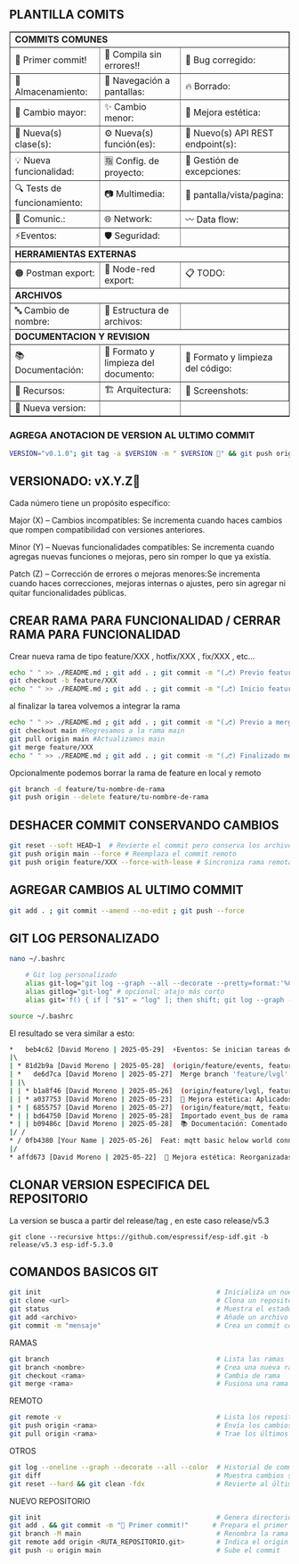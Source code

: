 ## PLANTILLA COMITS

<table border="1">
  <tr>
    <td colspan="3"><b>COMMITS COMUNES</b></td>
  </tr>
  <tr>
    <td>🎉 Primer commit!</td>
    <td>🎉 Compila sin errores!!</td>
    <td>🐞 Bug corregido:</td>
  </tr>
  <tr>
    <td>💾 Almacenamiento:</td>
    <td>🔗 Navegación a pantallas:</td>
    <td>🔥 Borrado:</td>
  </tr>
  <tr>
    <td>🚀 Cambio mayor:</td>
    <td>✨ Cambio menor:</td>
    <td>🎨 Mejora estética:</td>
  </tr>
  <tr>
    <td>📜 Nueva(s) clase(s):</td>
    <td>⚙️ Nueva(s) función(es):</td>
    <td>🔗 Nuevo(s) API REST endpoint(s):</td>
  </tr>
  <tr>
    <td>💡 Nueva funcionalidad:</td>
    <td>🈯 Config. de proyecto:</td>
    <td>🧯 Gestión de excepciones:</td>
  </tr>
  <tr>
    <td>🔍 Tests de funcionamiento:</td>
    <td>📷 Multimedia:</td>
    <td>📱 pantalla/vista/pagina:</td>
  </tr>
  <tr>
      <td>📡 Comunic.:</td>
      <td>🌐 Network:</td>
      <td>〰️ Data flow:</td>
  </tr>
  <tr>
      <td>⚡Eventos:</td>
      <td>🛡️ Seguridad:</td>
      <td></td>
  </tr>
  <tr>
    <td colspan="3"><b>HERRAMIENTAS EXTERNAS</b></td>
  </tr>
    <tr>
      <td>🟠 Postman export:</td>
      <td>🔴 Node-red export:</td>
      <td>📋 TODO:</td>
  </tr>
  <tr>
    <td colspan="3"><b>ARCHIVOS</b></td>
  </tr>
  <tr>
    <td>🔤 Cambio de nombre:</td>
    <td>📂 Estructura de archivos: </td>
    <td></td>
  </tr>
  <tr>
    <td colspan="3"><b>DOCUMENTACION Y REVISION</b></td>
  </tr>
  <tr>
    <td>📚 Documentación:</td>
    <td>📐 Formato y limpieza del documento:</td>
    <td>📐 Formato y limpieza del código:</td>
  </tr>
  <tr>
    <td>📑 Recursos:</td>
    <td>🏗️ Arquitectura:</td>
    <td>📸 Screenshots:</td>
  </tr>
  <tr>
    <td>🔖 Nueva version:</td>
    <td></td>
  </tr>
</table>

### AGREGA ANOTACION DE VERSION AL ULTIMO COMMIT
```bash
VERSION="v0.1.0"; git tag -a $VERSION -m " $VERSION 🔖" && git push origin $VERSION
```

## VERSIONADO: vX.Y.Z🔖

Cada número tiene un propósito específico:

Major (X) – Cambios incompatibles: Se incrementa cuando haces cambios que rompen compatibilidad con versiones anteriores.

Minor (Y) – Nuevas funcionalidades compatibles: Se incrementa cuando agregas nuevas funciones o mejoras, pero sin romper lo que ya existía.

Patch (Z) – Corrección de errores o mejoras menores:Se incrementa cuando haces correcciones, mejoras internas o ajustes, pero sin agregar ni quitar funcionalidades públicas.

## CREAR RAMA PARA FUNCIONALIDAD / CERRAR RAMA PARA FUNCIONALIDAD

Crear nueva rama de tipo feature/XXX , hotfix/XXX , fix/XXX , etc...
```bash
echo " " >> ./README.md ; git add . ; git commit -m "(⎇) Previo feature/XXX" ; git push
git checkout -b feature/XXX
echo " " >> ./README.md ; git add . ; git commit -m "(⎇) Inicio feature/XXX" ; git push
```
al finalizar la tarea volvemos a integrar la rama
```bash
echo " " >> ./README.md ; git add . ; git commit -m "(⎇) Previo a merge de feature/XXX"
git checkout main #Regresamos a la rama main
git pull origin main #Actualizamos main
git merge feature/XXX
echo " " >> ./README.md ; git add . ; git commit -m "(⎇) Finalizado merge feature/XXX"
```
Opcionalmente podemos borrar la rama de feature en local y remoto
```bash
git branch -d feature/tu-nombre-de-rama
git push origin --delete feature/tu-nombre-de-rama
```

## DESHACER COMMIT CONSERVANDO CAMBIOS
```bash
git reset --soft HEAD~1  # Revierte el commit pero conserva los archivos
git push origin main --force # Reemplaza el commit remoto
git push origin feature/XXX --force-with-lease # Sincroniza rama remota con la local
```

## AGREGAR CAMBIOS AL ULTIMO COMMIT
```bash
git add . ; git commit --amend --no-edit ; git push --force
```

## GIT LOG PERSONALIZADO
```bash
nano ~/.bashrc

    # Git log personalizado
    alias git-log="git log --graph --all --decorate --pretty=format:'%C(auto)%h%Creset %C(green)[%an | %ad]%Creset %C(yellow)%d%Creset %s' --date=short"
    alias gitlog="git-log" # opcional: atajo más corto
    alias git='f() { if [ "$1" = "log" ]; then shift; git log --graph --all --decorate --pretty=format:"%C(auto)%h%Creset %C(green)[%an | %ad]%Creset %C(yellow)%d%Creset %s" --date=short "$@"; else command git "$@"; fi }; f'

source ~/.bashrc
```
El resultado se vera similar a esto:
```bash
*   beb4c62 [David Moreno | 2025-05-29]  ⚡Eventos: Se inician tareas de deteccion de eventos en room_logic_task
|\  
| * 81d2b9a [David Moreno | 2025-05-28]  (origin/feature/events, feature/events) ⚡Eventos: pantalla lvgl genera eventos en event_bus
| *   de6d7ca [David Moreno | 2025-05-27]  Merge branch 'feature/lvgl' into develop
| |\  
| | * b1a8f46 [David Moreno | 2025-05-26]  (origin/feature/lvgl, feature/lvgl) ✨ Cambio menor: Finalizado comportamiento esperado para botones y sliders
| | * a037753 [David Moreno | 2025-05-23]  🎨 Mejora estética: Aplicados colores diferentes a cada elemento
| * | 6855757 [David Moreno | 2025-05-27]  (origin/feature/mqtt, feature/mqtt) 📑 Recursos:     Disponemos de los valores recibidos en el JSON como variables locales
* | | bd64750 [David Moreno | 2025-05-28]  Importado event_bus de rama events
* | | b09486c [David Moreno | 2025-05-28]  📚 Documentación: Comentado codigo
|/ /  
* / 0fb4380 [Your Name | 2025-05-26]  Feat: mqtt basic helow world connection
|/  
* affd673 [David Moreno | 2025-05-22]  🎨 Mejora estética: Reorganizadas tarjetas a falta de centrado vertical
```

## CLONAR VERSION ESPECIFICA DEL REPOSITORIO 

La version se busca a partir del release/tag , en este caso release/v5.3
```
git clone --recursive https://github.com/espressif/esp-idf.git -b release/v5.3 esp-idf-5.3.0
```

## COMANDOS BASICOS GIT

```bash
git init                                            # Inicializa un nuevo repositorio Git
git clone <url>                                     # Clona un repositorio remoto
git status                                          # Muestra el estado del repositorio
git add <archivo>                                   # Añade un archivo al área de staging
git commit -m "mensaje"                             # Crea un commit con mensaje
```

RAMAS

```bash
git branch                                          # Lista las ramas
git branch <nombre>                                 # Crea una nueva rama
git checkout <rama>                                 # Cambia de rama
git merge <rama>                                    # Fusiona una rama con la actual
```

REMOTO

```bash
git remote -v                                       # Lista los repositorios remotos
git push origin <rama>                              # Envía los cambios al remoto
git pull origin <rama>                              # Trae los últimos cambios del remoto
```

OTROS

```bash
git log --oneline --graph --decorate --all --color  # Historial de commits
git diff                                            # Muestra cambios sin commitear
git reset --hard && git clean -fdx                  # Revierte al último commit sin guardar
```

NUEVO REPOSITORIO
```bash
git init                                            # Genera directorio .git
git add . && git commit -m "🎉 Primer commit!"      # Prepara el primer commit
git branch -M main                                  # Renombra la rama actual a main
git remote add origin <RUTA_REPOSITORIO.git>        # Indica el origin del proyecto
git push -u origin main                             # Sube el commit
```

